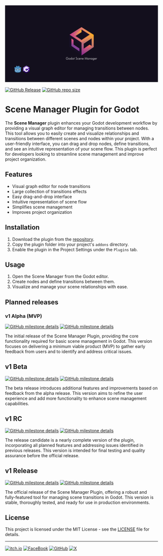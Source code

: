 <a name="header"></a>

[![Godot Scene Manager Cover image](https://raw.githubusercontent.com/esdg/GodotSceneManager/main/addons/ScenesManager/Docs/cover-image.png?raw=true)](#header)

[![GitHub Release](https://img.shields.io/github/v/release/esdg/GodotSceneManager?include_prereleases&style=flat-square)](https://github.com/esdg/GodotSceneManager/releases)
[![GitHub repo size](https://img.shields.io/github/repo-size/esdg/GodotSceneManager?style=flat-square)](#header)

# Scene Manager Plugin for Godot

The **Scene Manager** plugin enhances your Godot development workflow by providing a visual graph editor for managing transitions between nodes. This tool allows you to easily create and visualize relationships and transitions between different scenes and nodes within your project. With a user-friendly interface, you can drag and drop nodes, define transitions, and see an intuitive representation of your scene flow. This plugin is perfect for developers looking to streamline scene management and improve project organization.

## Features

- Visual graph editor for node transitions
- Large collection of transitions effects
- Easy drag-and-drop interface
- Intuitive representation of scene flow
- Simplifies scene management
- Improves project organization

## Installation

1. Download the plugin from the [repository](#).
2. Copy the plugin folder into your project's `addons` directory.
3. Enable the plugin in the Project Settings under the `Plugins` tab.

## Usage

1. Open the Scene Manager from the Godot editor.
2. Create nodes and define transitions between them.
3. Visualize and manage your scene relationships with ease.

## Planned releases

<a name="alpha"></a>

### v1 Alpha (MVP)

[![GitHub milestone details](https://img.shields.io/github/milestones/progress-percent/esdg/GodotSceneManager/1?style=flat-square)](#alpha)
[![GitHub milestone details](https://img.shields.io/github/milestones/issues-open/esdg/GodotSceneManager/1?style=flat-square)](#alpha)

The initial release of the Scene Manager Plugin, providing the core functionality required for basic scene management in Godot. This version focuses on delivering a minimum viable product (MVP) to gather early feedback from users and to identify and address critical issues.

<a name="beta"></a>

## v1 Beta

[![GitHub milestone details](https://img.shields.io/github/milestones/progress-percent/esdg/GodotSceneManager/2?style=flat-square)](#beta)
[![GitHub milestone details](https://img.shields.io/github/milestones/issues-open/esdg/GodotSceneManager/2?style=flat-square)](#beta)

The beta release introduces additional features and improvements based on feedback from the alpha release. This version aims to refine the user experience and add more functionality to enhance scene management capabilities.

<a name="rc"></a>

## v1 RC

[![GitHub milestone details](https://img.shields.io/github/milestones/progress-percent/esdg/GodotSceneManager/3?style=flat-square)](#rc)
[![GitHub milestone details](https://img.shields.io/github/milestones/issues-open/esdg/GodotSceneManager/3?style=flat-square)](#rc)

The release candidate is a nearly complete version of the plugin, incorporating all planned features and addressing issues identified in previous releases. This version is intended for final testing and quality assurance before the official release.

<a name="release"></a>

## v1 Release

[![GitHub milestone details](https://img.shields.io/github/milestones/progress-percent/esdg/GodotSceneManager/4?style=flat-square)](#release)
[![GitHub milestone details](https://img.shields.io/github/milestones/issues-open/esdg/GodotSceneManager/4?style=flat-square)](#release)

The official release of the Scene Manager Plugin, offering a robust and fully-featured tool for managing scene transitions in Godot. This version is stable, thoroughly tested, and ready for use in production environments.

## License

This project is licensed under the MIT License - see the [LICENSE](LICENSE) file for details.

---

[![itch.io](https://img.shields.io/badge/Itch.io-FA5C5C?style=for-the-badge&logo=itchdotio&logoColor=white)](https://mid-or-feed.itch.io/godot-scene-manager)
[![FaceBook](https://img.shields.io/badge/facebook-1877F2?style=for-the-badge&logo=facebook&logoColor=white)](https://www.facebook.com/people/Mid-or-Feed/61559305242385/)
[![GitHub](https://img.shields.io/badge/GitHub-100000?style=for-the-badge&logo=github&logoColor=white)](https://github.com/esdg/GodotSceneManager)
[![X](https://img.shields.io/badge/X-000000?style=for-the-badge&logo=x&logoColor=white)](https://x.com)

